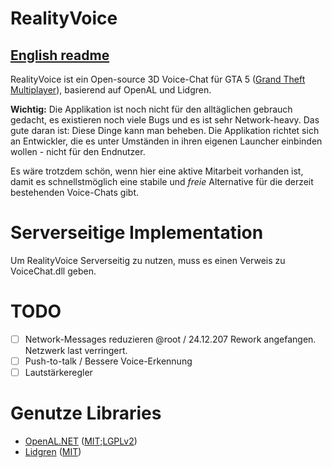 # RealityVoice

## [English readme](https://github.com/Cryma/RealityVoice/blob/master/README_EN.md)

RealityVoice ist ein Open-source 3D Voice-Chat für GTA 5 ([Grand Theft Multiplayer](https://gt-mp.net/)), basierend auf OpenAL und Lidgren.

**Wichtig:** Die Applikation ist noch nicht für den alltäglichen gebrauch gedacht, es existieren noch viele Bugs und es ist sehr Network-heavy. Das gute daran ist: Diese Dinge kann man beheben. Die Applikation richtet sich an Entwickler, die es unter Umständen in ihren eigenen Launcher einbinden wollen - nicht für den Endnutzer.

Es wäre trotzdem schön, wenn hier eine aktive Mitarbeit vorhanden ist, damit es schnellstmöglich eine stabile und *freie* Alternative für die derzeit bestehenden Voice-Chats gibt.

# Serverseitige Implementation
Um RealityVoice Serverseitig zu nutzen, muss es einen Verweis zu VoiceChat.dll geben.

# TODO
  - [ ] Network-Messages reduzieren
		@root / 24.12.207
		Rework angefangen. Netzwerk last verringert. 
  - [ ] Push-to-talk / Bessere Voice-Erkennung
  - [ ] Lautstärkeregler

# Genutze Libraries
  * [OpenAL.NET](https://github.com/DevJohnC/OpenAL.NET/) ([MIT](https://github.com/DevJohnC/OpenAL.NET/blob/master/mit);[LGPLv2](https://github.com/DevJohnC/OpenAL.NET/blob/master/lgpl))
  * [Lidgren](https://github.com/lidgren/lidgren-network-gen3/) ([MIT](https://github.com/lidgren/lidgren-network-gen3/blob/master/LICENSE))
